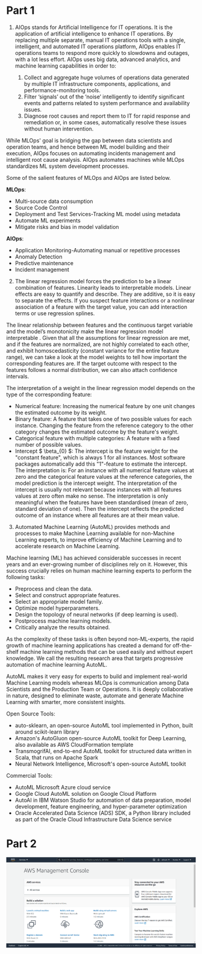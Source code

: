 # Part 1

1. AIOps stands for Artificial Intelligence for IT operations. It is the application of artificial intelligence to enhance IT operations. By replacing multiple separate, manual IT operations tools with a single, intelligent, and automated IT operations platform, AIOps enables IT operations teams to respond more quickly to slowdowns and outages, with a lot less effort. AIOps uses big data, advanced analytics, and machine learning capabilities in order to:

    1. Collect and aggregate huge volumes of operations data generated by multiple IT infrastructure components, applications, and performance-monitoring tools.
    2. Filter ‘signals’ out of the ‘noise’ intelligently to identify significant events and patterns related to system performance and availability issues.
    3. Diagnose root causes and report them to IT for rapid response and remediation or, in some cases, automatically resolve these issues without human intervention.

While MLOps' goal is bridging the gap between data scientists and operation teams, and hence between ML model building and their execution, AIOps focuses on automating incidents management and intelligent root cause analysis. AIOps automates machines while MLOps standardizes ML system development processes.

Some of the salient features of MLOps and AIOps are listed below.

**MLOps**: 
* Multi-source data consumption
* Source Code Control
* Deployment and Test Services-Tracking ML model using metadata
* Automate ML experiments
* Mitigate risks and bias in model validation

**AIOps**:
* Application Monitoring-Automating manual or repetitive processes
* Anomaly Detection
* Predictive maintenance
* Incident management





2. The linear regression model forces the prediction to be a linear combination of features. Linearity leads to interpretable models. Linear effects are easy to quantify and describe. They are additive, so it is easy to separate the effects. If you suspect feature interactions or a nonlinear association of a feature with the target value, you can add interaction terms or use regression splines.

The linear relationship between features and the continuous target variable and the model’s monotonicity make the linear regression model interpretable . Given that all the assumptions for linear regression are met, and if the features are normalized, are not highly correlated to each other, and exhibit homoscedasticity (constant variance for the entire feature range), we can take a look at the model weights to tell how important the corresponding features are. If the target outcome with respect to the features follows a normal distribution, we can also attach confidence intervals.

The interpretation of a weight in the linear regression model depends on the type of the corresponding feature:
* Numerical feature: Increasing the numerical feature by one unit changes the estimated outcome by its weight.
* Binary feature: A feature that takes one of two possible values for each instance.  Changing the feature from the reference category to the other category changes the estimated outcome by the feature's weight.
* Categorical feature with multiple categories: A feature with a fixed number of possible values.
* Intercept $ \beta_{0} $: The intercept is the feature weight for the "constant feature", which is always 1 for all instances. Most software packages automatically add this "1"-feature to estimate the intercept. The interpretation is: For an instance with all numerical feature values at zero and the categorical feature values at the reference categories, the model prediction is the intercept weight. The interpretation of the intercept is usually not relevant because instances with all features values at zero often make no sense. The interpretation is only meaningful when the features have been standardised (mean of zero, standard deviation of one). Then the intercept reflects the predicted outcome of an instance where all features are at their mean value. 


3. Automated Machine Learning (AutoML) provides methods and processes to make Machine Learning available for non-Machine Learning experts, to improve efficiency of Machine Learning and to accelerate research on Machine Learning. 

Machine learning (ML) has achieved considerable successes in recent years and an ever-growing number of disciplines rely on it. However, this success crucially relies on human machine learning experts to perform the following tasks:

* Preprocess and clean the data.
* Select and construct appropriate features.
* Select an appropriate model family.
* Optimize model hyperparameters.
* Design the topology of neural networks (if deep learning is used).
* Postprocess machine learning models.
* Critically analyze the results obtained.


As the complexity of these tasks is often beyond non-ML-experts, the rapid growth of machine learning applications has created a demand for off-the-shelf machine learning methods that can be used easily and without expert knowledge. We call the resulting research area that targets progressive automation of machine learning AutoML.

AutoML makes it very easy for experts to build and implement real-world Machine Learning models whereas MLOps is communication among Data Scientists and the Production Team or Operations. It is deeply collaborative in nature, designed to eliminate waste, automate and generate Machine Learning with smarter, more consistent insights.

Open Source Tools:
* auto-sklearn, an open-source AutoML tool implemented in Python, built around scikit-learn library
* Amazon's AutoGluon open-source AutoML toolkit for Deep Learning, also available as AWS CloudFormation template
* TransmogrifAI, end-to-end AutoML toolkit for structured data written in Scala, that runs on Apache Spark
* Neural Network Intelligence, Microsoft's open-source AutoML toolkit
    
Commercial Tools:    
* AutoML Microsoft Azure cloud service
* Google Cloud AutoML solution on Google Cloud Platform
* AutoAI in IBM Watson Studio for automation of data preparation, model development, feature engineering, and hyper-parameter optimization
* Oracle Accelerated Data Science (ADS) SDK, a Python library included as part of the Oracle Cloud Infrastructure Data Science service

# Part 2
![AWS Console Screenshot](AWS_Screenshot.png)
